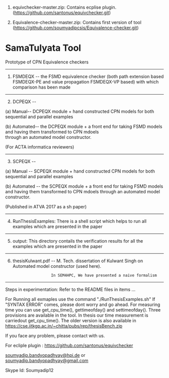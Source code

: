 

1. equivchecker-master.zip: Contains ecplise plugin.(https://github.com/santonus/equivchecker.git)

2. Equivalence-checker-master.zip: Contains first version of tool (https://github.com/soumyadipcsis/Equivalence-checker.git)


# SamaTulyata Tool

Prototype of CPN Equivalence checkers

*********************************************************************************************************************************

1. FSMDEQX -- the FSMD equivalence checker (both path extension based FSMDEQX-PE and value propagation FSMDEQX-VP based) 
   with which comparison has been made



***********************************************************************************************************************************

2. DCPEQX -- 

(a) Manual-- DCPEQX module + hand constructed CPN models for both sequential and parallel examples 
   
(b) Automated-- the DCPEQX module + a front end for taking FSMD models and having them transformed to CPN mdoels     
   through an automated model constructor.


(For ACTA informatica reviewers)


************************************************************************************************************************************

3. SCPEQX -- 

(a) Manual -- SCPEQX module + hand constructed CPN models for both sequential and parallel examples 
   
(b) Automated -- the SCPEQX module + a front end for taking FSMD models and having them transformed to CPN mdoels 
   through an automated model constructor.

(Published in ATVA 2017 as a sh paper)

************************************************************************************************************************************
4. RunThesisExamples: There is a shell script which helps to run all examples which are presented in the paper

************************************************************************************************************************************

5. output: This directory contails the verification results for all the examples which are presented in the paper

************************************************************************************************************************************

6. thesisKulwant.pdf -- M. Tech. dissertation of Kulwant Singh on Automated model constructor (used here).

                        In SEM4HPC, We have presented a naive formalism


************************************************************************************************************************************

Steps in experimentation: Refer to the README files in items ...

For Running all exmaples use the command "./RunThesisExamples.sh" 
If "SYNTAX ERROR" comes, please dont worry and go ahead.
For measuring time you can use get_cpu_time(), gettimeofday() and settimeofday().
Three provisions are available in the tool.
In thesis our time measurement is carriedout get_cpu_time().
The older version is also available in 
https://cse.iitkgp.ac.in/~chitta/pubs/rep/thesisBench.zip

If you face any problem, please contact with us. 

For ecliple plugin : https://github.com/santonus/equivchecker

soumyadip.bandyopadhyay@hpi.de or 
soumyadip.bandyopadhyay@gmail.com



Skype Id: Soumyadip12
